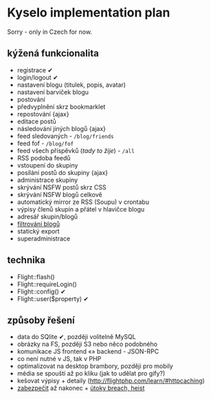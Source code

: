 # Kyselo implementation plan

Sorry - only in Czech for now.

## kýžená funkcionalita

- registrace ✔
- login/logout ✔
- nastavení blogu (titulek, popis, avatar)
- nastavení barviček blogu
- postování 
- předvyplnění skrz bookmarklet
- repostování {ajax}
- editace postů
- následování jiných blogů {ajax}
- feed sledovaných - `/blog/friends`
- feed fof - `/blog/fof`
- feed všech příspěvků (*tady to žije*) - `/all`
- RSS podoba feedů
- vstoupení do skupiny
- posílání postů do skupiny {ajax}
- administrace skupiny
- skrývání NSFW postů skrz CSS
- skrývání NSFW blogů celkově
- automatický mirror ze RSS (Soupu) v crontabu
- výpisy členů skupin a přátel v hlavičce blogu
- adresář skupin/blogů
- [filtrování blogů](http://didyouknow.soup.io/post/481207241/You-can-easily-filter-your-Soup-and)
- statický export
- superadministrace

## technika

- Flight::flash()
- Flight::requireLogin()
- Flight::config() ✔
- Flight::user($property) ✔

## způsoby řešení

- data do SQlite ✔, později volitelně MySQL
- obrázky na FS, později S3 nebo něco podobného
- komunikace JS frontend «» backend - JSON-RPC
- co není nutné v JS, tak v PHP
- optimalizovat na desktop brambory, později pro mobily
- média se spouští až po kliku (jak to udělat pro gify?)
- kešovat výpisy + detaily (http://flightphp.com/learn/#httpcaching)
- [zabezpečit](http://flourishlib.com/docs/Security) až nakonec + [útoky breach, heist](https://www.fg.cz/cs/deje-se/prolomeni-sifrovaneho-protokolu-https-10930)